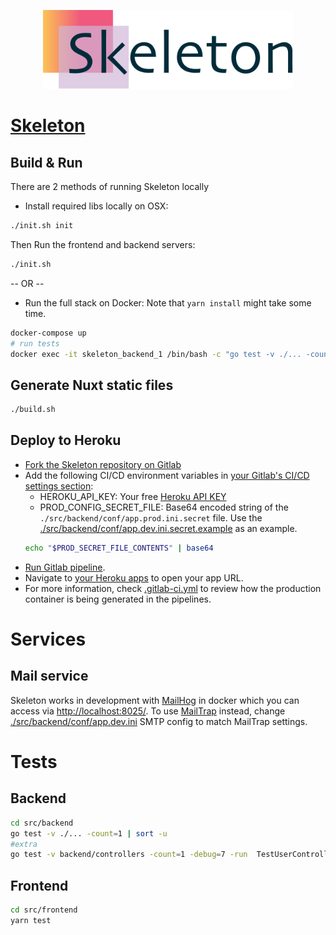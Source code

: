 <p align="center">
    <a href="https://skeleton-gadelkareem.herokuapp.com/">
        <img src="./binary/logo/logo.svg" width="400" alt="Skeleton">
    </a>
</p>

# [Skeleton](https://skeleton-gadelkareem.herokuapp.com/)

## Build & Run

There are 2 methods of running Skeleton locally

- Install required libs locally on OSX:
```bash
./init.sh init
```
Then Run the frontend and backend servers:
```bash
./init.sh
```
-- OR --
- Run the full stack on Docker:
Note that `yarn install` might take some time.
```bash
docker-compose up
# run tests
docker exec -it skeleton_backend_1 /bin/bash -c "go test -v ./... -count=1 | sort -u"
```





## Generate Nuxt static files
```bash
./build.sh
```


## Deploy to Heroku
- [Fork the Skeleton repository on Gitlab](https://gitlab.com/gadelkareem/skeleton/-/forks/new)
- Add the following CI/CD environment variables in [your Gitlab's CI/CD settings section](https://gitlab.com/help/ci/variables/README#custom-environment-variables):
    - HEROKU_API_KEY: Your free [Heroku API KEY](https://dashboard.heroku.com/account)
    - PROD_CONFIG_SECRET_FILE: Base64 encoded string of the `./src/backend/conf/app.prod.ini.secret` file. Use the [./src/backend/conf/app.dev.ini.secret.example](./src/backend/conf/app.dev.ini.secret.example) as an example. 
    ```bash 
    echo "$PROD_SECRET_FILE_CONTENTS" | base64
    ```
- [Run Gitlab pipeline](https://docs.gitlab.com/ee/ci/pipelines/#run-a-pipeline-manually).
- Navigate to [your Heroku apps](https://dashboard.heroku.com/apps) to open your app URL.
- For more information, check [.gitlab-ci.yml](.gitlab-ci.yml) to review how the production container is being generated in the pipelines.

# Services
## Mail service
Skeleton works in development with [MailHog](https://github.com/mailhog/MailHog) in docker which you can access via [http://localhost:8025/](http://localhost:8025/). To use [MailTrap](https://mailtrap.io/) instead, change [./src/backend/conf/app.dev.ini](./src/backend/conf/app.dev.ini) SMTP config to match MailTrap settings.




# Tests 
## Backend
```bash
cd src/backend
go test -v ./... -count=1 | sort -u
#extra
go test -v backend/controllers -count=1 -debug=7 -run  TestUserController_VerifyMobile
```
## Frontend
```bash
cd src/frontend
yarn test
```



